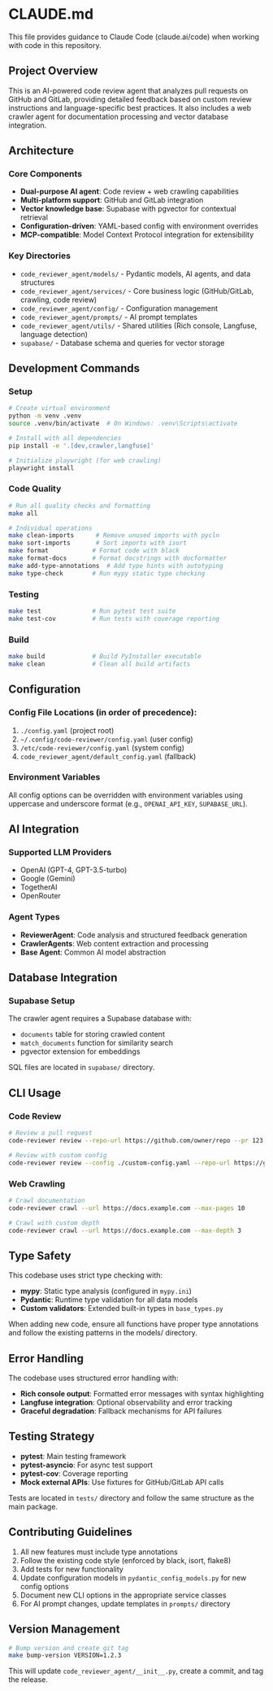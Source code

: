 # CLAUDE.md

This file provides guidance to Claude Code (claude.ai/code) when working with code in this repository.

## Project Overview

This is an AI-powered code review agent that analyzes pull requests on GitHub and GitLab, providing detailed feedback based on custom review instructions and language-specific best practices. It also includes a web crawler agent for documentation processing and vector database integration.

## Architecture

### Core Components
- **Dual-purpose AI agent**: Code review + web crawling capabilities
- **Multi-platform support**: GitHub and GitLab integration
- **Vector knowledge base**: Supabase with pgvector for contextual retrieval
- **Configuration-driven**: YAML-based config with environment overrides
- **MCP-compatible**: Model Context Protocol integration for extensibility

### Key Directories
- `code_reviewer_agent/models/` - Pydantic models, AI agents, and data structures
- `code_reviewer_agent/services/` - Core business logic (GitHub/GitLab, crawling, code review)
- `code_reviewer_agent/config/` - Configuration management
- `code_reviewer_agent/prompts/` - AI prompt templates
- `code_reviewer_agent/utils/` - Shared utilities (Rich console, Langfuse, language detection)
- `supabase/` - Database schema and queries for vector storage

## Development Commands

### Setup
```bash
# Create virtual environment
python -m venv .venv
source .venv/bin/activate  # On Windows: .venv\Scripts\activate

# Install with all dependencies
pip install -e '.[dev,crawler,langfuse]'

# Initialize playwright (for web crawling)
playwright install
```

### Code Quality
```bash
# Run all quality checks and formatting
make all

# Individual operations
make clean-imports      # Remove unused imports with pycln
make sort-imports       # Sort imports with isort
make format            # Format code with black
make format-docs       # Format docstrings with docformatter
make add-type-annotations  # Add type hints with autotyping
make type-check        # Run mypy static type checking
```

### Testing
```bash
make test              # Run pytest test suite
make test-cov          # Run tests with coverage reporting
```

### Build
```bash
make build             # Build PyInstaller executable
make clean             # Clean all build artifacts
```

## Configuration

### Config File Locations (in order of precedence):
1. `./config.yaml` (project root)
2. `~/.config/code-reviewer/config.yaml` (user config)
3. `/etc/code-reviewer/config.yaml` (system config)
4. `code_reviewer_agent/default_config.yaml` (fallback)

### Environment Variables
All config options can be overridden with environment variables using uppercase and underscore format (e.g., `OPENAI_API_KEY`, `SUPABASE_URL`).

## AI Integration

### Supported LLM Providers
- OpenAI (GPT-4, GPT-3.5-turbo)
- Google (Gemini)
- TogetherAI
- OpenRouter

### Agent Types
- **ReviewerAgent**: Code analysis and structured feedback generation
- **CrawlerAgents**: Web content extraction and processing
- **Base Agent**: Common AI model abstraction

## Database Integration

### Supabase Setup
The crawler agent requires a Supabase database with:
- `documents` table for storing crawled content
- `match_documents` function for similarity search
- pgvector extension for embeddings

SQL files are located in `supabase/` directory.

## CLI Usage

### Code Review
```bash
# Review a pull request
code-reviewer review --repo-url https://github.com/owner/repo --pr 123

# Review with custom config
code-reviewer review --config ./custom-config.yaml --repo-url https://github.com/owner/repo --pr 123
```

### Web Crawling
```bash
# Crawl documentation
code-reviewer crawl --url https://docs.example.com --max-pages 10

# Crawl with custom depth
code-reviewer crawl --url https://docs.example.com --max-depth 3
```

## Type Safety

This codebase uses strict type checking with:
- **mypy**: Static type analysis (configured in `mypy.ini`)
- **Pydantic**: Runtime type validation for all data models
- **Custom validators**: Extended built-in types in `base_types.py`

When adding new code, ensure all functions have proper type annotations and follow the existing patterns in the models/ directory.

## Error Handling

The codebase uses structured error handling with:
- **Rich console output**: Formatted error messages with syntax highlighting
- **Langfuse integration**: Optional observability and error tracking
- **Graceful degradation**: Fallback mechanisms for API failures

## Testing Strategy

- **pytest**: Main testing framework
- **pytest-asyncio**: For async test support
- **pytest-cov**: Coverage reporting
- **Mock external APIs**: Use fixtures for GitHub/GitLab API calls

Tests are located in `tests/` directory and follow the same structure as the main package.

## Contributing Guidelines

1. All new features must include type annotations
2. Follow the existing code style (enforced by black, isort, flake8)
3. Add tests for new functionality
4. Update configuration models in `pydantic_config_models.py` for new config options
5. Document new CLI options in the appropriate service classes
6. For AI prompt changes, update templates in `prompts/` directory

## Version Management

```bash
# Bump version and create git tag
make bump-version VERSION=1.2.3
```

This will update `code_reviewer_agent/__init__.py`, create a commit, and tag the release.